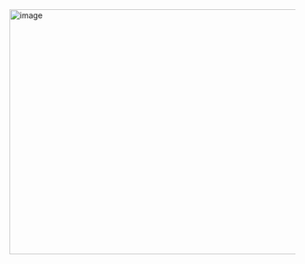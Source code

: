 <img width="1046" height="432" alt="image" src="https://github.com/user-attachments/assets/e41656f9-5495-4bac-89c8-9b13b1c6dadb" />
